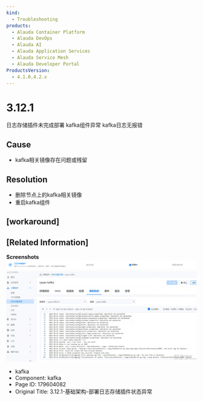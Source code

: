 ```yaml
---
kind:
  - Troubleshooting
products:
  - Alauda Container Platform
  - Alauda DevOps
  - Alauda AI
  - Alauda Application Services
  - Alauda Service Mesh
  - Alauda Developer Portal
ProductsVersion:
  - 4.1.0,4.2.x
---
```

<!-- A type of document that involves encountering a fault, diagnosing it, performing root cause analysis, and providing solutions. -->

# 3.12.1

日志存储插件未完成部署 kafka组件异常 kafka日志无报错

## Cause
- kafka相关镜像存在问题或残留

## Resolution
- 删除节点上的kafka相关镜像
- 重启kafka组件

## [workaround]

## [Related Information]
**Screenshots**
![](assets/3-12-1-ji-chu-jia-gou-bu-shu-ri-zhi-cun-chu-cha-jian-zhuang-tai-yi-chang/image-2023-12-28_16-14-30.png)
![](assets/3-12-1-ji-chu-jia-gou-bu-shu-ri-zhi-cun-chu-cha-jian-zhuang-tai-yi-chang/image-2023-12-28_16-15-55.png)
- kafka
- Component: kafka
- Page ID: 179604082
- Original Title: 3.12.1-基础架构-部署日志存储插件状态异常
